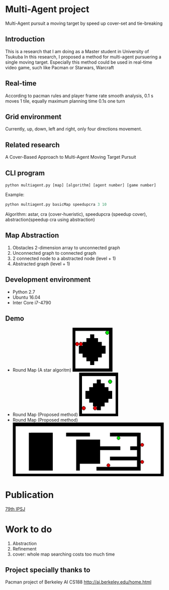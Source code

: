 # Multi-Agent project
Multi-Agent pursuit a moving target by speed up cover-set and tie-breaking

## Introduction
This is a research that I am doing as a Master student in University of Tsukuba
In this research, I proposed a method for multi-agent pursuering a single moving target.
Especially this method could be used in real-time video game, such like Pacman or Starwars, Warcraft 

## Real-time
According to pacman rules and player frame rate smooth analysis,
0.1 s moves 1 tile, equally maximum planning time 0.1s one turn

## Grid environment
Currently, up, down, left and right, only four directions movement. 

## Related research
A Cover-Based Approach to Multi-Agent Moving Target Pursuit

## CLI program
	python multiagent.py [map] [algorithm] [agent number] [game number]
Example: 
```python
python multiagent.py basicMap speedupcra 3 10
```
Algorithm: astar, cra (cover-hueristic), speedupcra (speedup cover), abstraction(speedup cra using abstraction)

## Map Abstraction
1. Obstacles 2-dimension array to unconnected graph
2. Unconnected graph to connected graph
3. 2 connected node to a abstracted node (level + 1) 
3. Abstracted graph (level + 1)

## Development environment
- Python 2.7
- Ubuntu 16.04
- Inter Core i7-4790

## Demo
- Round Map (A star algoritm)
![Astar](https://github.com/namidairo777/xiao_multiagent/blob/master/astar.gif)
- Round Map (Proposed method)
![Proposed](https://github.com/namidairo777/xiao_multiagent/blob/master/speedupcra.gif)
- Round Map (Proposed method)
![BigMap](https://github.com/namidairo777/xiao_multiagent/blob/master/bigMap.gif)

# Publication
[79th IPSJ](https://ipsj.ixsq.nii.ac.jp/ej/?action=pages_view_main&active_action=repository_view_main_item_detail&item_id=181086&item_no=1&page_id=13&block_id=8)

# Work to do
1. Abstraction
2. Refinement
3. cover: whole map searching costs too much time
## Project specially thanks to 
Pacman project of Berkeley AI CS188
http://ai.berkeley.edu/home.html
